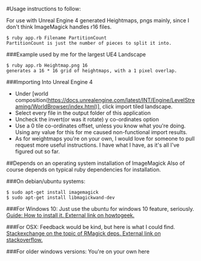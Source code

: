 #Usage instructions to follow:

For use with Unreal Engine 4 generated Heightmaps, pngs mainly, since I don't think ImageMagick handles r16 files.

```
$ ruby app.rb Filename PartitionCount
PartitionCount is just the number of pieces to split it into. 
```

###Example used by me for the largest UE4 Landscape 
```
$ ruby app.rb Heightmap.png 16
generates a 16 * 16 grid of heightmaps, with a 1 pixel overlap.
```

###Importing Into Unreal Engine 4
- Under [world composition(https://docs.unrealengine.com/latest/INT/Engine/LevelStreaming/WorldBrowser/index.html)], click import tiled landscape.
- Select every file in the output folder of this application
- Uncheck the invert(or was it rotate) y co-ordinates option
- Use a 0 tile co-ordinates offset, unless you know what you're doing. Using any value for this for me caused non-functional import results.
- As for weightmaps you're on your own, I would love for someone to pull request more useful instructions. I have what I have, as it's all I've figured out so far.

##Depends on an operating system installation of ImageMagick
Also of course depends on typical ruby dependencies for installation.

###On debian/ubuntu systems:
```
$ sudo apt-get install imagemagick
$ sudo apt-get install libmagickwand-dev
```

###For Windows 10:
Just use the ubuntu for windows 10 feature, seriously.
[Guide: How to install it. External link on howtogeek.](https://www.howtogeek.com/249966/how-to-install-and-use-the-linux-bash-shell-on-windows-10/)

###For OSX:
Feedback would be kind, but here is what I could find.
[Stackexchange on the topic of RMagick deps. External link on stackoverflow.](http://stackoverflow.com/questions/13963404/rails-and-os-x-how-to-install-rmagick)

###For older windows versions:
You're on your own here
